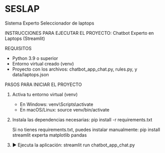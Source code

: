 # SESLAP
 Sistema Experto Seleccionador de laptops

INSTRUCCIONES PARA EJECUTAR EL PROYECTO: Chatbot Experto en Laptops (Streamlit)

REQUISITOS
- Python 3.9 o superior
- Entorno virtual creado (venv)
- Proyecto con los archivos: chatbot_app_chat.py, rules.py, y data/laptops.json

PASOS PARA INICIAR EL PROYECTO

1. Activa tu entorno virtual (venv)
   - En Windows:
     venv\Scripts\activate
   - En macOS/Linux:
     source venv/bin/activate

2. Instala las dependencias necesarias:
   pip install -r requirements.txt

   Si no tienes requirements.txt, puedes instalar manualmente:
   pip install streamlit experta matplotlib pandas

3. ▶️ Ejecuta la aplicación:
   streamlit run chatbot_app_chat.py
